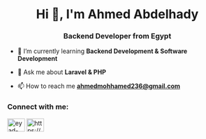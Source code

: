<h1 align="center">Hi 👋, I'm Ahmed Abdelhady</h1>
<h3 align="center"> Backend Developer from Egypt</h3>

- 🌱 I’m currently learning **Backend Development & Software Development**

- 💬 Ask me about **Laravel & PHP**

- 📫 How to reach me **ahmedmohhamed236@gmail.com**

<h3 align="left">Connect with me:</h3>
<p align="left">
<a href="https://linkedin.com/in/eyad-hamza-69b8791b4" target="blank"><img align="center" src="https://raw.githubusercontent.com/rahuldkjain/github-profile-readme-generator/master/src/images/icons/Social/linked-in-alt.svg" alt="eyad-hamza-69b8791b4" height="30" width="40" /></a>
<a href="https://fb.com/https://www.facebook.com/eyad.hamza.1/" target="blank"><img align="center" src="https://raw.githubusercontent.com/rahuldkjain/github-profile-readme-generator/master/src/images/icons/Social/facebook.svg" alt="https://www.facebook.com/eyad.hamza.1/" height="30" width="40" /></a>
</p>


